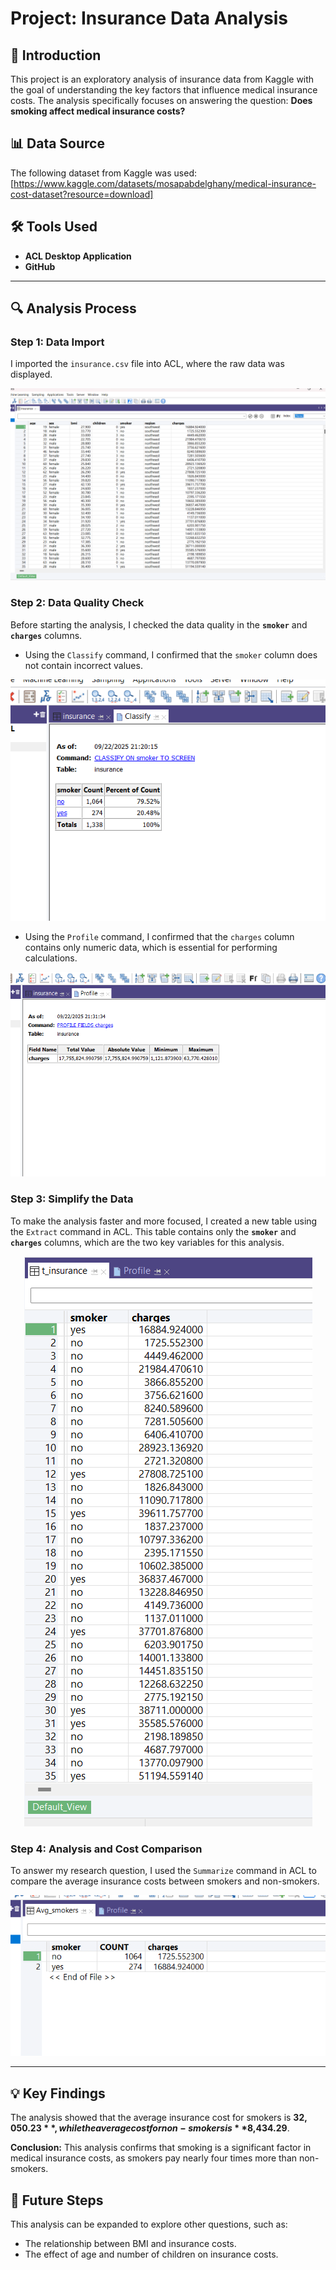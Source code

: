 # Project: Insurance Data Analysis

## 📝 Introduction
This project is an exploratory analysis of insurance data from Kaggle with the goal of understanding the key factors that influence medical insurance costs. The analysis specifically focuses on answering the question: **Does smoking affect medical insurance costs?**

## 📊 Data Source
The following dataset from Kaggle was used: [https://www.kaggle.com/datasets/mosapabdelghany/medical-insurance-cost-dataset?resource=download]

## 🛠️ Tools Used
- **ACL Desktop Application**
- **GitHub**

---

## 🔍 Analysis Process

### Step 1: Data Import
I imported the `insurance.csv` file into ACL, where the raw data was displayed.

<p align="center">
  <img src="https://raw.githubusercontent.com/Zaidrawahneh/Insurance-Data-Analysis/4c5b02e37120f5d2666bc3cc7769e4c3ac394084/1GIT.png">
</p>

### Step 2: Data Quality Check
Before starting the analysis, I checked the data quality in the **`smoker`** and **`charges`** columns.
- Using the `Classify` command, I confirmed that the `smoker` column does not contain incorrect values.

<p align="center">
  <img src="https://github.com/Zaidrawahneh/Insurance-Data-Analysis/blob/main/Classify.png?raw=true">
</p>

- Using the `Profile` command, I confirmed that the `charges` column contains only numeric data, which is essential for performing calculations.

<p align="center">
  <img src="https://github.com/Zaidrawahneh/Insurance-Data-Analysis/blob/main/profile.png?raw=true">
</p>
</p>

### Step 3: Simplify the Data
To make the analysis faster and more focused, I created a new table using the `Extract` command in ACL. This table contains only the **`smoker`** and **`charges`** columns, which are the two key variables for this analysis.

<p align="center">
  <img src="https://github.com/Zaidrawahneh/Insurance-Data-Analysis/blob/main/extract.png?raw=true">
</p>

### Step 4: Analysis and Cost Comparison
To answer my research question, I used the `Summarize` command in ACL to compare the average insurance costs between smokers and non-smokers.

<p align="center">
  <img src="https://github.com/Zaidrawahneh/Insurance-Data-Analysis/blob/main/Avg.png?raw=true">
</p>

---

## 💡 Key Findings

The analysis showed that the average insurance cost for smokers is **$32,050.23**, while the average cost for non-smokers is **$8,434.29**.

**Conclusion:**
This analysis confirms that smoking is a significant factor in medical insurance costs, as smokers pay nearly four times more than non-smokers.

## 🚀 Future Steps
This analysis can be expanded to explore other questions, such as:
- The relationship between BMI and insurance costs.
- The effect of age and number of children on insurance costs.
